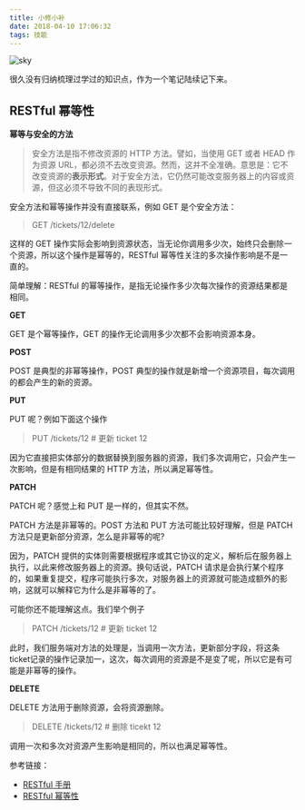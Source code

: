 ```yaml
---
title: 小修小补
date: 2018-04-10 17:06:32
tags: 技能
---
```


![sky](https://i.loli.net/2018/04/10/5accc5b184296.jpg)

很久没有归纳梳理过学过的知识点，作为一个笔记陆续记下来。

<!-- more -->

## RESTful 幂等性

**幂等与安全的方法**

> 安全方法是指不修改资源的 HTTP 方法。譬如，当使用 GET 或者 HEAD 作为资源 URL，都必须不去改变资源。然而，这并不全准确。意思是：它不改变资源的**表示形式**。对于安全方法，它仍然可能改变服务器上的内容或资源，但这必须不导致不同的表现形式。

安全方法和幂等操作并没有直接联系，例如 GET 是个安全方法：

> GET /tickets/12/delete

这样的 GET 操作实际会影响到资源状态，当无论你调用多少次，始终只会删除一个资源，所以这个操作是幂等的，RESTful 幂等性关注的多次操作影响是不是一直的。

简单理解：RESTful 的幂等操作，是指无论操作多少次每次操作的资源结果都是相同。

**GET**

GET 是个幂等操作，GET 的操作无论调用多少次都不会影响资源本身。

**POST**

POST 是典型的非幂等操作，POST 典型的操作就是新增一个资源项目，每次调用的都会产生的新的资源。

**PUT**

PUT 呢？例如下面这个操作

> PUT     /tickets/12    # 更新 ticket 12

因为它直接把实体部分的数据替换到服务器的资源，我们多次调用它，只会产生一次影响，但是有相同结果的 HTTP 方法，所以满足幂等性。

**PATCH**

PATCH 呢？感觉上和 PUT 是一样的，但其实不然。

PATCH 方法是非幂等的。POST 方法和 PUT 方法可能比较好理解，但是 PATCH 方法只是更新部分资源，怎么是非幂等的呢?

因为，PATCH 提供的实体则需要根据程序或其它协议的定义，解析后在服务器上执行，以此来修改服务器上的资源。换句话说，PATCH 请求是会执行某个程序的，如果重复提交，程序可能执行多次，对服务器上的资源就可能造成额外的影响，这就可以解释它为什么是非幂等的了。

可能你还不能理解这点。我们举个例子

> PATCH   /tickets/12    # 更新 ticket 12

此时，我们服务端对方法的处理是，当调用一次方法，更新部分字段，将这条ticket记录的操作记录加一，这次，每次调用的资源是不是变了呢，所以它是有可能是非幂等的操作。

**DELETE**

DELETE 方法用于删除资源，会将资源删除。

> DELETE /tickets/12 # 删除 ticekt 12

调用一次和多次对资源产生影响是相同的，所以也满足幂等性。

参考链接：

* [RESTful 手册](https://sofish.github.io/restcookbook/)
* [RESTful 幂等性](http://blog.720ui.com/2016/restful_idempotent/)